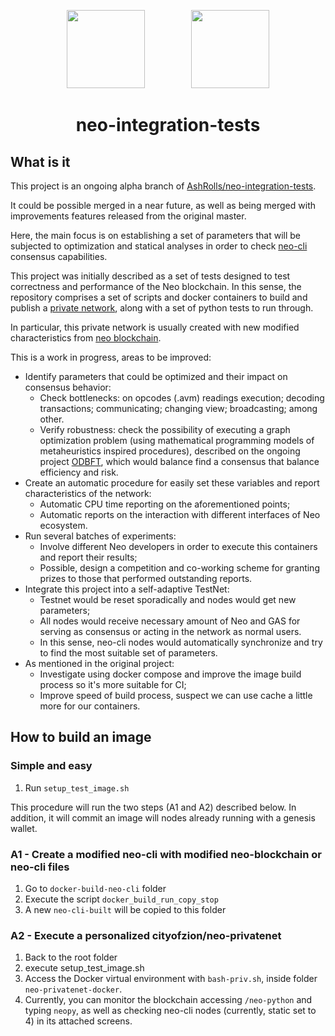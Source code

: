 <p align="center">
  <img
    src="http://res.cloudinary.com/vidsy/image/upload/v1503160820/CoZ_Icon_DARKBLUE_200x178px_oq0gxm.png"
    width="125px;">
    &nbsp; &nbsp; &nbsp; &nbsp; &nbsp; &nbsp; &nbsp; &nbsp; &nbsp;
    <img
      src="http://res.cloudinary.com/dnh3we6el/image/upload/v1519941321/NeoResearch-Logo.png"
      width="125px;">
</p>

<h1 align="center">neo-integration-tests</h1>

## What is it

This project is an ongoing alpha branch of [AshRolls/neo-integration-tests](https://github.com/AshRolls/neo-integration-tests).

It could be possible merged in a near future, as well as being merged with improvements features released from the original master.

Here, the main focus is on establishing a set of parameters that will be subjected to optimization and statical analyses in order to check [neo-cli](https://github.com/neo-project/neo-cli) consensus capabilities.

This project was initially described as a set of tests designed to test correctness and performance of the Neo blockchain.
In this sense, the repository comprises a set of scripts and docker containers to build and publish a [private network](https://hub.docker.com/r/cityofzion/neo-privatenet/), along with a set of python tests to run through.

In particular, this private network is usually created with new modified characteristics from [neo blockchain](https://github.com/neo-project/neo/).

This is a work in progress, areas to be improved:

* Identify parameters that could be optimized and their impact on consensus behavior:
  - Check bottlenecks: on opcodes (.avm) readings execution; decoding transactions; communicating; changing view; broadcasting; among other.
  - Verify robustness: check the possibility of executing a graph optimization problem (using mathematical programming models of metaheuristics inspired procedures), described on the ongoing project [ODBFT](https://github.com/NeoResearch/ODBFT), which would balance find a consensus that balance efficiency and risk.  
* Create an automatic procedure for easily set these variables and report characteristics of the network:
  - Automatic CPU time reporting on the aforementioned points;
  - Automatic reports on the interaction with different interfaces of Neo ecosystem.
* Run several batches of experiments:
  - Involve different Neo developers in order to execute this containers and report their results;
  - Possible, design a competition and co-working scheme for granting prizes to those that performed outstanding reports.
* Integrate this project into a self-adaptive TestNet:
  - Testnet would be reset sporadically and nodes would get new parameters;
  - All nodes would receive necessary amount of Neo and GAS for serving as consensus or acting in the network as normal users.
  - In this sense, neo-cli nodes would automatically synchronize and try to find the most suitable set of parameters.  
* As mentioned in the original project:
  - Investigate using docker compose and improve the image build process so it's more suitable for CI;
  - Improve speed of build process, suspect we can use cache a little more for our containers.

## How to build an image

### Simple and easy

1. Run `setup_test_image.sh`

This procedure will run the two steps (A1 and A2) described below.
In addition, it will commit an image will nodes already running with a genesis wallet.

### A1 - Create a modified neo-cli with modified neo-blockchain or neo-cli files

1. Go to `docker-build-neo-cli` folder
1. Execute the script `docker_build_run_copy_stop`
1. A new `neo-cli-built` will be copied to this folder

### A2 - Execute a personalized cityofzion/neo-privatenet

1. Back to the root folder
1. execute setup_test_image.sh
1. Access the Docker virtual environment with `bash-priv.sh`, inside folder `neo-privatenet-docker`.
1. Currently, you can monitor the blockchain accessing `/neo-python` and typing `neopy`, as well as checking neo-cli nodes (currently, static set to 4) in its attached screens.
